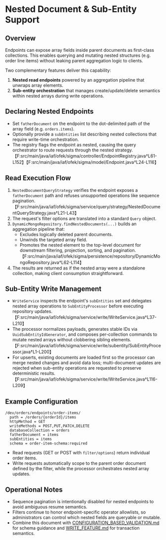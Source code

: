 # Nested Document & Sub-Entity Support

## Overview

Endpoints can expose array fields inside parent documents as first-class collections. This enables querying and mutating nested structures (e.g. order line items) without leaking parent aggregation logic to clients.

Two complementary features deliver this capability:

1. **Nested read endpoints** powered by an aggregation pipeline that unwraps array elements.
2. **Sub-entity orchestration** that manages create/update/delete semantics within nested arrays during write operations.

## Declaring Nested Endpoints

- Set `fatherDocument` on the endpoint to the dot-delimited path of the array field (e.g. `orders.items`).
- Optionally provide a `subEntities` list describing nested collections that require write-time orchestration.
- The registry flags the endpoint as nested, causing the query orchestrator to route requests through the nested strategy.【F:src/main/java/iaf/ofek/sigma/controller/EndpointRegistry.java†L61-L152】【F:src/main/java/iaf/ofek/sigma/model/Endpoint.java†L24-L116】

## Read Execution Flow

1. `NestedDocumentQueryStrategy` verifies the endpoint exposes a `fatherDocument` path and refuses unsupported operations like sequence pagination.【F:src/main/java/iaf/ofek/sigma/service/query/strategy/NestedDocumentQueryStrategy.java†L21-L43】
2. The request's filter options are translated into a standard `Query` object.
3. `DynamicMongoRepository.findNestedDocuments(...)` builds an aggregation pipeline that:
   - Excludes logically deleted parent documents.
   - Unwinds the targeted array field.
   - Promotes the nested element to the top-level document for downstream filtering, projection, sorting, and pagination.【F:src/main/java/iaf/ofek/sigma/persistence/repository/DynamicMongoRepository.java†L62-L114】
4. The results are returned as if the nested array were a standalone collection, making client consumption straightforward.

## Sub-Entity Write Management

- `WriteService` inspects the endpoint's `subEntities` set and delegates nested array operations to `SubEntityProcessor` before executing repository updates.【F:src/main/java/iaf/ofek/sigma/service/write/WriteService.java†L37-L210】
- The processor normalizes payloads, generates stable IDs via `UuidSubEntityIdGenerator`, and composes per-collection commands to mutate nested arrays without clobbering sibling elements.【F:src/main/java/iaf/ofek/sigma/service/write/subentity/SubEntityProcessor.java†L1-L200】
- For upserts, existing documents are loaded first so the processor can merge nested changes and avoid data loss; multi-document updates are rejected when sub-entity operations are requested to preserve deterministic results.【F:src/main/java/iaf/ofek/sigma/service/write/WriteService.java†L116-L209】

## Example Configuration

```text
/dev/orders/endpoints/order-items/
  path = /orders/{orderId}/items
  httpMethod = GET
  writeMethods = POST,PUT,PATCH,DELETE
  databaseCollection = orders
  fatherDocument = items
  subEntities = items
  schema = order-item-schema:required
```

- Read requests (GET or POST with `filter/options`) return individual order items.
- Write requests automatically scope to the parent order document defined by the filter, while the processor orchestrates nested array updates.

## Operational Notes

- Sequence pagination is intentionally disabled for nested endpoints to avoid ambiguous resume semantics.
- Filters continue to honor endpoint-specific operator allowlists, so administrators can control which nested fields are queryable or mutable.
- Combine this document with [CONFIGURATION_BASED_VALIDATION.md](CONFIGURATION_BASED_VALIDATION.md) for schema guidance and [WRITE_FEATURE.md](WRITE_FEATURE.md) for transaction semantics.
